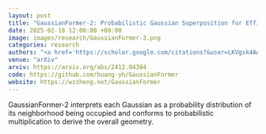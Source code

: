 ```yaml
---
layout: post
title: "GaussianFormer-2: Probabilistic Gaussian Superposition for Efficient 3D Occupancy Prediction"
date: 2025-02-18 12:00:00 +08:00
image: images/research/GaussianFormer-2.png
categories: research
authors: "<a href='https://scholar.google.com/citations?&user=LKVgsk4AAAAJ'>Yuanhui Huang</a>, Amonnut Thammatadatrakoon, Wenzhao Zheng, <strong>Yunpeng Zhang</strong>, Dalong Du, Jiwen Lu"
venue: "arXiv"
arxiv: https://arxiv.org/abs/2412.04384
code: https://github.com/huang-yh/GaussianFormer
website: https://wzzheng.net/GaussianFormer
---
```

GaussianFormer-2 interprets each Gaussian as a probability distribution of its neighborhood being occupied and conforms to probabilistic multiplication to derive the overall geometry.